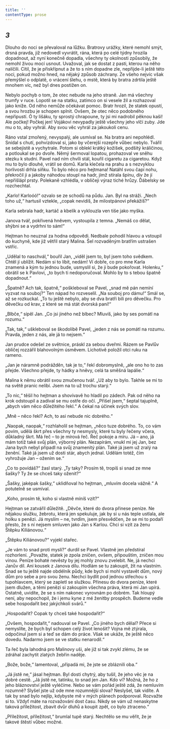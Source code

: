```yaml
---
title: ''
contentType: prose
---
```


<section>

## _3_

Dlouho do noci se převaloval na lůžku. Bratrovy urážky, které nemohl smýt, drsná pravda, již nedovedl vyvrátit, rána, která po celé týdny hrozila dopadnout, až nyní konečně dopadla, všechny ty okolnosti způsobily, že nemohl živou mocí usnout. Uvažoval, jak se dostat z pasti, kterou na něho nalíčili. Cítil, že je přiskřípnut a že to s ním dopadne zle, nepřijde-li ještě této noci, pokud možno hned, na nějaký způsob záchrany. Ze všeho nejvíc však přemýšlel o odplatě, o vrácení šlehu, o mstě, která by bratra zdrtila ještě mnohem víc, než byl dnes postižen on.

Nebylo pochyb o tom, že otec nebude na jeho straně. Jan má všechny trumfy v ruce. Lopotil se na statku, zatímco on si vesele žil a rozhazoval jako kníže. Od něho nemůže očekávat pomoc. Bratr hrozil, že statek opustí, a svou hrozbu je schopen splnit. Ovšem, že otec něco podobného nepřipustí. Ó ty lišáku, ty sprostý chrapoune, ty jsi mi nadrobil pěknou kaši! Ale počkej! Počkej jen! Vojákovi nevypadly ještě všechny jeho vlčí zuby. Jde mu o to, aby vyhrál. Aby svou věc vyhrál za jakoukoli cenu.

Ráno vstal zmořený, nevyspalý, ale usmíval se. Na bratra ani nepohlédl. Snídal s chutí, pohvizdoval si, jako by včerejší rozepře vůbec nebylo. Tvářil se sebejistě a vychytrale. Potom si oblekl krátký kožíšek, podšitý králičinou, a potloukal se po dvoře. Němý šermoval lopatou, prohazoval ve sněhu stezku k studni. Pavel nad ním chvíli stál, kouřil cigaretu za cigaretou. Když mu to bylo dlouhé, vrátil se domů. Karla klečela na prahu a s nezvyklou horlivostí drhla síňku. To bylo něco pro hejtmana! Natáhl svou čapí nohu, překročil ji a jakoby náhodou stoupl na hadr, jímž stírala špínu, div že jí nepřišlápl prsty. Polekaně vzhlédla, v obličeji výraz tiché hrůzy. Ďábelsky se rozchechtal.

„Karlo! Karloóó!“ ozvalo se ze schodů na půdu. Jan. Byl na stráži. „Nech toho už,“ hartusil vztekle, „copak nevidíš, že milostpánovi překážíš?“

Karla sebrala hadr, kartáč a kbelík a vyklouzla ven tiše jako myška.

Janova tvář, pokřivená hněvem, vystoupila z temna. „Nemáš co dělat, shýbni se a vydrhni to sám!“

Hejtman ho neuznal za hodna odpovědi. Nedbale pohodil hlavou a vstoupil do kuchyně, kde již větřil starý Malina. Šel rozvaděným bratřím ustrašen vstříc.

„Udělal to naschvál,“ bouřil Jan, „viděl jsem to, byl jsem toho svědkem. Chtěl jí ublížit. Nedám si to líbit, nedám! Ví dobře, co pro mne Karla znamená a kým tu jednou bude, usmyslil si, že ji bude pokořovat. Holenku,“ obrátil se k Pavlovi, „to bych ti nedoporučoval. Mohlo by to s tebou špatně dopadnout.“

„Špatně? Ach tak, špatně,“ poškleboval se Pavel, „snad mě pán nemíní vyzvat na souboj?“ Ten nápad ho rozveselil. „Na souboj pro dámu!“ Smál se, až se rozkuckal. „To tu ještě nebylo, aby se dva bratři bili pro děvečku. Pro děvečku od krav, z které se má stát dvorská paní!“

„Blbče,“ sípěl Jan. „Co jsi jiného než blbec? Mluvíš, jako by ses pomátl na rozumu.“

„Tak, tak,“ uškleboval se škodolibě Pavel, „jeden z nás se pomátl na rozumu. Pravda, jeden z nás, ale já to nejsem.“

Jan prudce odešel ze světnice, práskl za sebou dveřmi. Rázem se Pavlův obličej rozzářil blahovolným úsměvem. Lichotivě položil otci ruku na rameno.

„Jan je náramně podrážděn, tak je to,“ řekl dobromyslně, „ale ono ho to zas přejde. Všechno přejde, ty hádky a hněvy, celá ta směšná lapálie.“

Malina k němu obrátil svou zmučenou tvář. „Už aby to bylo. Takhle se mi to na světě pranic nelíbí. Jsem na to už trochu starý.“

„To nic,“ těšil ho hejtman a shovívavě ho hladil po zádech. Pak od něho na krok odstoupil a zadíval se mu ostře do očí. „Přišel jsem,“ šeptal tajuplně, „abych vám něco důležitého řekl.“ A čekal na účinek svých slov.

„Mně – něco řekl? Ach, to asi nebude nic dobrého.“

„Naopak, naopak,“ rozhlaholil se hejtman, „něco tuze dobrého. To, co vám povím, udělá škrt přes všechny ty nesmysly, které tu byly řečeny včera, důkladný škrt. Má řeč – to je mírová řeč. Řeč pokoje a míru. Já – ano, já mám totiž také svůj plán, výborný plán. Nezapírám, vnukl mi jej Jan, bez Jana bych nebyl připadl na svůj znamenitý plán. Také já jsem už zralý na ženění. Také já jsem už dosti stár, abych jednal. Udělám totéž, čím vyhrožuje Jan – ožením se.“

„Co to povídáš?“ žasl starý. „Ty taky? Prosím tě, tropíš si snad ze mne šašky? Ty že se chceš taky oženit?“

„Šašky, jaképak šašky,“ uklidňoval ho hejtman, „mluvím docela vážně.“ A potutelně se usmíval.

„Koho, prosím tě, koho si vlastně míníš vzít?“

Hejtman se zatvářil důležitě. „Děvče, které do dvora přinese peníze. Ne nějakou služku, žebrotu, která jen spekuluje, jak by si u nás teple ustlala, ale holku s penězi. Já myslím – ne, tvrdím, jsem přesvědčen, že se mi to podaří přesto, že s ní nejsem smluven jako Jan s Karlou. Chci si vzít za ženu Štěpku Kiliánovou.“

„Štěpku Kiliánovou?“ vyjekl stařec.

„Je vám to snad proti mysli?“ durdil se Pavel. Vlastně jen předstíral rozhorlení. „Považte, statek je zpola zničen, ovšem, připouštím, zničen mou vinou. Peníze bohaté nevěsty by jej mohly znovu zvelebit. Ne, já nechci Janův díl. Ani kousek z Janova dílu. Hodlám se tu zakoupit, žít na vlastním. Snad se tu ještě najde obdélník půdy, kde bych si mohl vystavět dům, nový dům pro sebe a pro svou ženu. Nechci bydlit pod jednou střechou s tupohlavcem, který se zapletl se služkou. Přinesu do dvora peníze, které jsem dlužen, a těmi penězi si zakoupím všechna práva, která mi Jan upírá. Ostatně, uvidíte, že se s ním nakonec vyrovnám po dobrém. Tak hloupý není, aby nepochopil, že i jemu kyne z mé ženitby prospěch. Budeme vedle sebe hospodařit bez jakýchkoli svárů.“

„Hospodařit? Copak ty chceš také hospodařit?“

„Ovšem, hospodařit,“ nadouval se Pavel. „Co jiného bych dělal? Přece si nemyslíte, že bych byl schopen celý život lenošit? Vojna mě ztýrala, odpočinul jsem si a teď se dám do práce. Však se ukáže, že ještě něco dovedu. Nadarmo jsem se ve statku nenarodil.“

Ta řeč byla lahodná pro Malinovy uši, ale již si tak zvykl zlému, že se zdráhal zachytit zlatých žebřin naděje.

„Bože, bože,“ lamentoval, „připadá mi, že jste se zbláznili oba.“

„Já jistě ne,“ jásal hejtman. Byl dosti chytrý, aby tušil, že jeho věc je na dobré cestě. „Já jistě ne, tatínku, to snad jen Jan. Kdo ví? Možná, že ho z jeho bláznovství ještě vyléčíme. Nebo se vám pořád ještě zdá, že nemluvím rozumně? Slyšel jste už ode mne rozumnější slova? Neslyšel, tak vidíte. A tak by snad bylo nejlíp, kdybyste mě v mých plánech podporoval. Rozvažte si to. Vždyť máte na rozvažování dost času. Nikdy se vám už nenaskytne taková příležitost, zbavit dvůr dluhů a koupit zpět, co bylo ztraceno.“

„Příležitost, příležitost,“ brumlal tupě starý. Nechtělo se mu věřit, že je takové štěstí vůbec možné.

</section>
